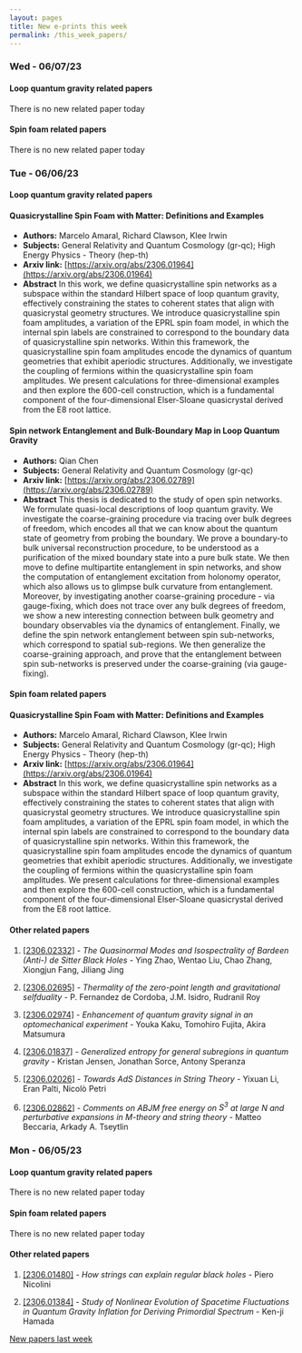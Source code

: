 ```yaml
---
layout: pages
title: New e-prints this week
permalink: /this_week_papers/
---
```




### Wed - 06/07/23

#### Loop quantum gravity related papers

There is no new related paper today 

#### Spin foam related papers

There is no new related paper today 

### Tue - 06/06/23

#### Loop quantum gravity related papers

#### **Quasicrystalline Spin Foam with Matter: Definitions and Examples**
 - **Authors:** Marcelo Amaral, Richard Clawson, Klee Irwin
 - **Subjects:** General Relativity and Quantum Cosmology (gr-qc); High Energy Physics - Theory (hep-th)
 - **Arxiv link:** [https://arxiv.org/abs/2306.01964](https://arxiv.org/abs/2306.01964)
 - **Abstract**
 In this work, we define quasicrystalline spin networks as a subspace within the standard Hilbert space of loop quantum gravity, effectively constraining the states to coherent states that align with quasicrystal geometry structures. We introduce quasicrystalline spin foam amplitudes, a variation of the EPRL spin foam model, in which the internal spin labels are constrained to correspond to the boundary data of quasicrystalline spin networks. Within this framework, the quasicrystalline spin foam amplitudes encode the dynamics of quantum geometries that exhibit aperiodic structures. Additionally, we investigate the coupling of fermions within the quasicrystalline spin foam amplitudes. We present calculations for three-dimensional examples and then explore the 600-cell construction, which is a fundamental component of the four-dimensional Elser-Sloane quasicrystal derived from the E8 root lattice. 

#### **Spin network Entanglement and Bulk-Boundary Map in Loop Quantum Gravity**
 - **Authors:** Qian Chen
 - **Subjects:** General Relativity and Quantum Cosmology (gr-qc)
 - **Arxiv link:** [https://arxiv.org/abs/2306.02789](https://arxiv.org/abs/2306.02789)
 - **Abstract**
 This thesis is dedicated to the study of open spin networks. We formulate quasi-local descriptions of loop quantum gravity. We investigate the coarse-graining procedure via tracing over bulk degrees of freedom, which encodes all that we can know about the quantum state of geometry from probing the boundary. We prove a boundary-to bulk universal reconstruction procedure, to be understood as a purification of the mixed boundary state into a pure bulk state. We then move to define multipartite entanglement in spin networks, and show the computation of entanglement excitation from holonomy operator, which also allows us to glimpse bulk curvature from entanglement. Moreover, by investigating another coarse-graining procedure - via gauge-fixing, which does not trace over any bulk degrees of freedom, we show a new interesting connection between bulk geometry and boundary observables via the dynamics of entanglement. Finally, we define the spin network entanglement between spin sub-networks, which correspond to spatial sub-regions. We then generalize the coarse-graining approach, and prove that the entanglement between spin sub-networks is preserved under the coarse-graining (via gauge-fixing). 

#### Spin foam related papers

#### **Quasicrystalline Spin Foam with Matter: Definitions and Examples**
 - **Authors:** Marcelo Amaral, Richard Clawson, Klee Irwin
 - **Subjects:** General Relativity and Quantum Cosmology (gr-qc); High Energy Physics - Theory (hep-th)
 - **Arxiv link:** [https://arxiv.org/abs/2306.01964](https://arxiv.org/abs/2306.01964)
 - **Abstract**
 In this work, we define quasicrystalline spin networks as a subspace within the standard Hilbert space of loop quantum gravity, effectively constraining the states to coherent states that align with quasicrystal geometry structures. We introduce quasicrystalline spin foam amplitudes, a variation of the EPRL spin foam model, in which the internal spin labels are constrained to correspond to the boundary data of quasicrystalline spin networks. Within this framework, the quasicrystalline spin foam amplitudes encode the dynamics of quantum geometries that exhibit aperiodic structures. Additionally, we investigate the coupling of fermions within the quasicrystalline spin foam amplitudes. We present calculations for three-dimensional examples and then explore the 600-cell construction, which is a fundamental component of the four-dimensional Elser-Sloane quasicrystal derived from the E8 root lattice. 



#### Other related papers

1. [[2306.02332]](https://arxiv.org/abs/2306.02332) - *The Quasinormal Modes and Isospectrality of Bardeen (Anti-) de Sitter  Black Holes* - Ying Zhao, Wentao Liu, Chao Zhang, Xiongjun Fang, Jiliang Jing

1. [[2306.02695]](https://arxiv.org/abs/2306.02695) - *Thermality of the zero-point length and gravitational selfduality* - P. Fernandez de Cordoba, J.M. Isidro, Rudranil Roy

1. [[2306.02974]](https://arxiv.org/abs/2306.02974) - *Enhancement of quantum gravity signal in an optomechanical experiment* - Youka Kaku, Tomohiro Fujita, Akira Matsumura

1. [[2306.01837]](https://arxiv.org/abs/2306.01837) - *Generalized entropy for general subregions in quantum gravity* - Kristan Jensen, Jonathan Sorce, Antony Speranza

1. [[2306.02026]](https://arxiv.org/abs/2306.02026) - *Towards AdS Distances in String Theory* - Yixuan Li, Eran Palti, Nicolò Petri

1. [[2306.02862]](https://arxiv.org/abs/2306.02862) - *Comments on ABJM free energy on $S^{3}$ at large $N$ and perturbative  expansions in M-theory and string theory* - Matteo Beccaria, Arkady A. Tseytlin



### Mon - 06/05/23

#### Loop quantum gravity related papers

There is no new related paper today 

#### Spin foam related papers

There is no new related paper today 



#### Other related papers

1. [[2306.01480]](https://arxiv.org/abs/2306.01480) - *How strings can explain regular black holes* - Piero Nicolini

1. [[2306.01384]](https://arxiv.org/abs/2306.01384) - *Study of Nonlinear Evolution of Spacetime Fluctuations in Quantum  Gravity Inflation for Deriving Primordial Spectrum* - Ken-ji Hamada






[New papers last week]({{site.url}}/archived/weekly/pre-prints/2023/06/05/archived_weekly_papers.html)